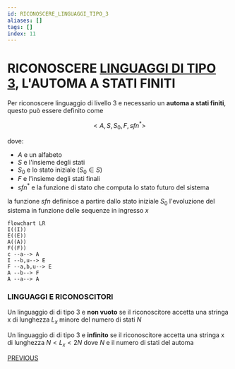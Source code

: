 ```yaml
---
id: RICONOSCERE_LINGUAGGI_TIPO_3
aliases: []
tags: []
index: 11
---
```

# RICONOSCERE [LINGUAGGI DI TIPO 3](GRAMMATICHE_REGOLARI.md), L'AUTOMA A STATI FINITI

Per riconoscere linguaggio di livello 3 e necessario un **automa a stati finiti**, questo può essere definito come

$$
<A,S,S_0,F,sfn^*>
$$

dove:

- $A$ e un alfabeto
- $S$ e l'insieme degli stati
- $S_0$  e lo stato iniziale ($S_0 \in S$)
- $F$ e l'insieme degli stati finali
- $sfn^*$ e la funzione di stato che computa lo stato futuro del sistema

la funzione $sfn$ definisce a partire dallo stato iniziale $S_0$ l'evoluzione del sistema in funzione delle sequenze in ingresso $x$

```mermaid
flowchart LR
I((I))
E((E))
A((A))
F((F))
c --a--> A
I --b,u--> E
F --a,b,u--> E
A --b--> F
A --a--> A
```

### LINGUAGGI E RICONOSCITORI

Un linguaggio di di tipo 3 e **non vuoto**  se il riconoscitore accetta una stringa x di lunghezza $L_x$ minore del numero di stati $N$

Un linguaggio di di tipo 3 e **infinito** se il riconoscitore accetta una stringa x di lunghezza $N \lt L_x \lt 2N$ dove $N$ e il numero di stati del automa


[PREVIOUS](PUMPING_LEMMA.md)
